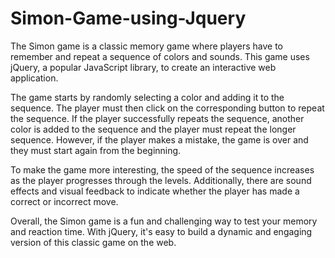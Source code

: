 # Simon-Game-using-Jquery
The Simon game is a classic memory game where players have to remember and repeat a sequence of colors and sounds. This game uses jQuery, a popular JavaScript library, to create an interactive web application.

The game starts by randomly selecting a color and adding it to the sequence. The player must then click on the corresponding button to repeat the sequence. If the player successfully repeats the sequence, another color is added to the sequence and the player must repeat the longer sequence. However, if the player makes a mistake, the game is over and they must start again from the beginning.

To make the game more interesting, the speed of the sequence increases as the player progresses through the levels. Additionally, there are sound effects and visual feedback to indicate whether the player has made a correct or incorrect move.

Overall, the Simon game is a fun and challenging way to test your memory and reaction time. With jQuery, it's easy to build a dynamic and engaging version of this classic game on the web.

